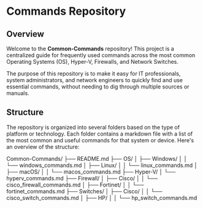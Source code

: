 # Commands Repository

## Overview

Welcome to the **Common-Commands** repository! This project is a centralized guide for frequently used commands across the most common Operating Systems (OS), Hyper-V, Firewalls, and Network Switches.

The purpose of this repository is to make it easy for IT professionals, system administrators, and network engineers to quickly find and use essential commands, without needing to dig through multiple sources or manuals.

## Structure

The repository is organized into several folders based on the type of platform or technology. Each folder contains a markdown file with a list of the most common and useful commands for that system or device. Here's an overview of the structure:

Common-Commands/ ├── README.md ├── OS/ │ ├── Windows/ │ │ └── windows_commands.md │ ├── Linux/ │ │ └── linux_commands.md │ ├── macOS/ │ │ └── macos_commands.md ├── Hyper-V/ │ └── hyperv_commands.md ├── Firewall/ │ ├── Cisco/ │ │ └── cisco_firewall_commands.md │ ├── Fortinet/ │ │ └── fortinet_commands.md ├── Switches/ │ ├── Cisco/ │ │ └── cisco_switch_commands.md │ ├── HP/ │ │ └── hp_switch_commands.md
